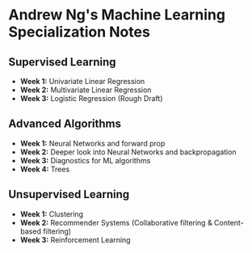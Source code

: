 # Andrew Ng's Machine Learning Specialization Notes

## **Supervised Learning**
- **Week 1:** Univariate Linear Regression  
- **Week 2:** Multivariate Linear Regression  
- **Week 3:** Logistic Regression (Rough Draft)

## **Advanced Algorithms**
- **Week 1:** Neural Networks and forward prop  
- **Week 2:** Deeper look into Neural Networks and backpropagation  
- **Week 3:** Diagnostics for ML algorithms  
- **Week 4:** Trees

## **Unsupervised Learning**
- **Week 1:** Clustering  
- **Week 2:** Recommender Systems (Collaborative filtering & Content-based filtering)  
- **Week 3:** Reinforcement Learning
